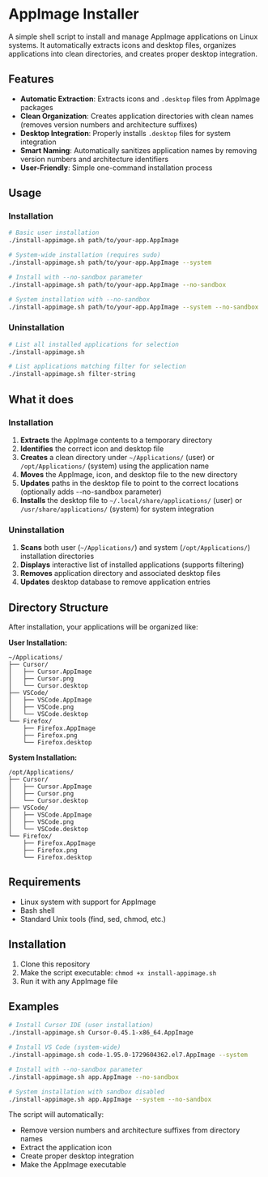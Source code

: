 # AppImage Installer

A simple shell script to install and manage AppImage applications on Linux systems. It automatically extracts icons and desktop files, organizes applications into clean directories, and creates proper desktop integration.

## Features

- **Automatic Extraction**: Extracts icons and `.desktop` files from AppImage packages
- **Clean Organization**: Creates application directories with clean names (removes version numbers and architecture suffixes)
- **Desktop Integration**: Properly installs `.desktop` files for system integration
- **Smart Naming**: Automatically sanitizes application names by removing version numbers and architecture identifiers
- **User-Friendly**: Simple one-command installation process

## Usage

### Installation
```bash
# Basic user installation
./install-appimage.sh path/to/your-app.AppImage

# System-wide installation (requires sudo)
./install-appimage.sh path/to/your-app.AppImage --system

# Install with --no-sandbox parameter
./install-appimage.sh path/to/your-app.AppImage --no-sandbox

# System installation with --no-sandbox
./install-appimage.sh path/to/your-app.AppImage --system --no-sandbox
```

### Uninstallation
```bash
# List all installed applications for selection
./install-appimage.sh

# List applications matching filter for selection
./install-appimage.sh filter-string
```

## What it does

### Installation
1. **Extracts** the AppImage contents to a temporary directory
2. **Identifies** the correct icon and desktop file
3. **Creates** a clean directory under `~/Applications/` (user) or `/opt/Applications/` (system) using the application name
4. **Moves** the AppImage, icon, and desktop file to the new directory
5. **Updates** paths in the desktop file to point to the correct locations (optionally adds --no-sandbox parameter)
6. **Installs** the desktop file to `~/.local/share/applications/` (user) or `/usr/share/applications/` (system) for system integration

### Uninstallation
1. **Scans** both user (`~/Applications/`) and system (`/opt/Applications/`) installation directories
2. **Displays** interactive list of installed applications (supports filtering)
3. **Removes** application directory and associated desktop files
4. **Updates** desktop database to remove application entries

## Directory Structure

After installation, your applications will be organized like:

**User Installation:**
```
~/Applications/
├── Cursor/
│   ├── Cursor.AppImage
│   ├── Cursor.png
│   └── Cursor.desktop
├── VSCode/
│   ├── VSCode.AppImage
│   ├── VSCode.png
│   └── VSCode.desktop
└── Firefox/
    ├── Firefox.AppImage
    ├── Firefox.png
    └── Firefox.desktop
```

**System Installation:**
```
/opt/Applications/
├── Cursor/
│   ├── Cursor.AppImage
│   ├── Cursor.png
│   └── Cursor.desktop
├── VSCode/
│   ├── VSCode.AppImage
│   ├── VSCode.png
│   └── VSCode.desktop
└── Firefox/
    ├── Firefox.AppImage
    ├── Firefox.png
    └── Firefox.desktop
```

## Requirements

- Linux system with support for AppImage
- Bash shell
- Standard Unix tools (find, sed, chmod, etc.)

## Installation

1. Clone this repository
2. Make the script executable: `chmod +x install-appimage.sh`
3. Run it with any AppImage file

## Examples

```bash
# Install Cursor IDE (user installation)
./install-appimage.sh Cursor-0.45.1-x86_64.AppImage

# Install VS Code (system-wide)
./install-appimage.sh code-1.95.0-1729604362.el7.AppImage --system

# Install with --no-sandbox parameter
./install-appimage.sh app.AppImage --no-sandbox

# System installation with sandbox disabled
./install-appimage.sh app.AppImage --system --no-sandbox
```

The script will automatically:
- Remove version numbers and architecture suffixes from directory names
- Extract the application icon
- Create proper desktop integration
- Make the AppImage executable